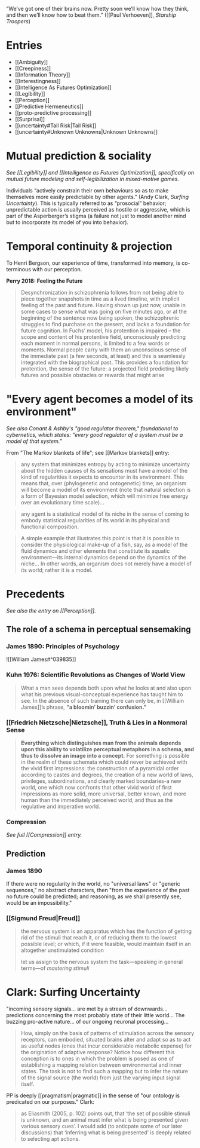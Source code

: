 “We’ve got one of their brains now. Pretty soon we’ll know how they think, and then we’ll know how to beat them.” ([[Paul Verhoeven]], _Starship Troopers_)

# Entries
- [[Ambiguity]]
- [[Creepiness]]
- [[Information Theory]]
- [[Interestingness]]
- [[Intelligence As Futures Optimization]]
- [[Legibility]]	
- [[Perception]]
- [[Predictive Hermeneutics]]
- [[proto-predictive processing]]
- [[Surprisal]]
- [[uncertainty#Tail Risk|Tail Risk]]
- [[uncertainty#Unknown Unknowns|Unknown Unknowns]]


# Mutual prediction & sociality

_See [[Legibility]] and [[Intelligence as Futures Optimization]], specifically on mutual future modeling and self-legibilization in mixed-motive games._

Individuals “actively constrain their own behaviours so as to make themselves more easily predictable by other agents.” (Andy Clark, _Surfing Uncertainty_). This is typically referred to as “prosocial” behavior; unpredictable action is usually perceived as hostile or aggressive, which is part of the Asperberger’s stigma (a failure not just to model another mind but to incorporate its model of you into behavior).

# Temporal continuity & projection

To Henri Bergson, our experience of time, transformed into memory, is co-terminous with our perception.

**Perry 2018: Feeling the Future**

> Desynchronization in schizophrenia follows from not being able to piece together snapshots in time as a lived timeline, with implicit feeling of the past and future. Having shown up just now, unable in some cases to sense what was going on five minutes ago, or at the beginning of the sentence now being spoken, the schizophrenic struggles to find purchase on the present, and lacks a foundation for future cognition. In Fuchs’ model, his protention is impaired – the scope and content of his protentive field, unconsciously predicting each moment in normal persons, is limited to a few words or moments. Normal people carry with them an unconscious sense of the immediate past (a few seconds, at least) and this is seamlessly integrated with the biographical past. This provides a foundation for protention, the sense of the future: a projected field predicting likely futures and possible obstacles or rewards that might arise

# "Every agent becomes a model of its environment"

_See also Conant & Ashby's "good regulator theorem," foundational to cybernetics, which states:  "every good regulator of a system must be a model of that system."_

From "The Markov blankets of life"; see [[Markov blankets]] entry:

> any system that minimizes entropy by acting to minimize uncertainty about the hidden causes of its sensations must have a model of the kind of regularities it expects to encounter in its environment. This means that, over (phylogenetic and ontogenetic) time, an organism will become a model of its environment (note that natural selection is a form of Bayesian model selection, which will minimize free energy over an evolutionary time scale)... 

> any agent is a statistical model of its niche in the sense of coming to embody statistical regularities of its world in its physical and functional composition.

> A simple example that illustrates this point is that it is possible to consider the physiological make-up of a fish, say, as a model of the fluid dynamics and other elements that constitute its aquatic environment—its internal dynamics depend on the dynamics of the niche... In other words, an organism does not merely have a model of its world; rather it is a model.

# Precedents

_See also the entry on [[Perception]]._

## The role of a schema in perceptual sensemaking

### James 1890: Principles of Psychology

![[William James#^039835]]

### Kuhn 1976: Scientific Revolutions as Changes of World View 

> What a man sees depends both upon what he looks at and also upon what his previous visual-conceptual experience has taught him to see. In the absence of such training there can only be, in [[William James]]’s phrase, **“a bloomin’ buzzin’ confusion.”**

### [[Friedrich Nietzsche|Nietzsche]], Truth & Lies in a Nonmoral Sense

> __Everything which distinguishes man from the animals depends upon this ability to volatilize perceptual metaphors in a schema, and thus to dissolve an image into a concept.__ For something is possible in the realm of these schemata which could never be achieved with the vivid first impressions: the construction of a pyramidal order according to castes and degrees, the creation of a new world of laws, privileges, subordinations, and clearly marked boundaries-a new world, one which now confronts that other vivid world of first impressions as more solid, more universal, better known, and more human than the immediately perceived world, and thus as the regulative and imperative world.

### Compression

_See full [[Compression]] entry._

## Prediction

### James 1890

If there were no regularity in the world, no "universal laws" or "generic sequences," no abstract characters, then "from the experience of the past no future could be predicted; and reasoning, as we shall presently see, would be an impossibility."

### [[Sigmund Freud|Freud]]

> the nervous system is an apparatus which has the function of getting rid of the stimuli that reach it, or of reducing them to the lowest possible level; or which, if it were feasible, would maintain itself in an altogether unstimulated condition
> 
> let us assign to the nervous system the task—speaking in general terms—of _mastering stimuli_

# Clark: Surfing Uncertainty

"incoming sensory signals... are met by a stream of downwards... predictions concerning the most probably state of their little world... The buzzing pro-active nature... of our ongoing neuronal processing...

> How, simply on the basis of patterns of stimulation across the sensory receptors, can embodied, situated brains alter and adapt so as to act as useful nodes (ones that incur considerable metabolic expense) for the origination of adaptive response? Notice how different this conception is to ones in which the problem is posed as one of establishing a mapping relation between environmental and inner states. The task is not to find such a mapping but to infer the nature of the signal source (the world) from just the varying input signal itself.

PP is deeply [[pragmatism|pragmatic]] in the sense of "our ontology is predicated on our purposes." Clark:

> as Eliasmith (2005, p. 102) points out, that ‘the set of possible stimuli is unknown, and an animal must infer what is being presented given various sensory cues’. I would add (to anticpate some of our later discussions) that ‘inferring what is being presented’ is deeply related to selecting apt actions.